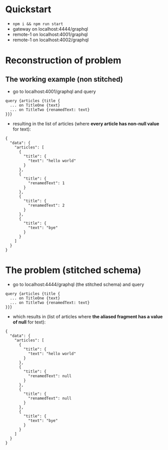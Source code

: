 # Quickstart

- `npm i && npm run start`
- gateway on localhost:4444/graphql
- remote-1 on localhost:4001/graphql
- remote-1 on localhost:4002/graphql

# Reconstruction of problem

## The working example (non stitched)

- go to localhost:4001/graphql and query

```
query {articles {title {
  ... on TitleOne {text}
  ... on TitleTwo {renamedText: text}
}}}
```

- resulting in the list of articles (where **every article has non-null value** for text):

```
{
  "data": {
    "articles": [
      {
        "title": {
          "text": "hello world"
        }
      },
      {
        "title": {
          "renamedText": 1
        }
      },
      {
        "title": {
          "renamedText": 2
        }
      },
      {
        "title": {
          "text": "bye"
        }
      }
    ]
  }
}
```

# The problem (stitched schema)

- go to localhost:4444/graphql (the stitched schema) and query

```
query {articles {title {
  ... on TitleOne {text}
  ... on TitleTwo {renamedText: text}
}}}
```

- which results in (list of articles where **the aliased fragment has a value of
  null** for text):

```
{
  "data": {
    "articles": [
      {
        "title": {
          "text": "hello world"
        }
      },
      {
        "title": {
          "renamedText": null
        }
      },
      {
        "title": {
          "renamedText": null
        }
      },
      {
        "title": {
          "text": "bye"
        }
      }
    ]
  }
}
```
